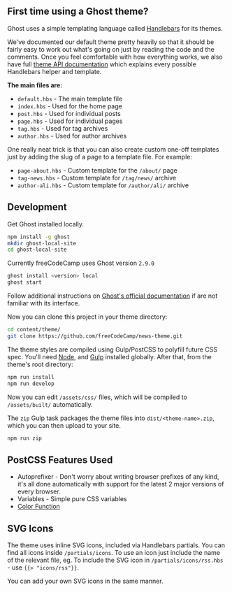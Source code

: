 ## First time using a Ghost theme?

Ghost uses a simple templating language called [Handlebars](http://handlebarsjs.com/) for its themes.

We've documented our default theme pretty heavily so that it should be fairly easy to work out what's going on just by reading the code and the comments. Once you feel comfortable with how everything works, we also have full [theme API documentation](https://themes.ghost.org) which explains every possible Handlebars helper and template.

**The main files are:**

-   `default.hbs` - The main template file
-   `index.hbs` - Used for the home page
-   `post.hbs` - Used for individual posts
-   `page.hbs` - Used for individual pages
-   `tag.hbs` - Used for tag archives
-   `author.hbs` - Used for author archives

One really neat trick is that you can also create custom one-off templates just by adding the slug of a page to a template file. For example:

-   `page-about.hbs` - Custom template for the `/about/` page
-   `tag-news.hbs` - Custom template for `/tag/news/` archive
-   `author-ali.hbs` - Custom template for `/author/ali/` archive

## Development

Get Ghost installed locally.

```bash
npm install -g ghost
mkdir ghost-local-site
cd ghost-local-site
```

Currently freeCodeCamp uses Ghost version `2.9.0`

```bash
ghost install <version> local
ghost start
```

Follow additional instructions on [Ghost's official documentation](https://docs.ghost.org) if are not familiar with its interface.

Now you can clone this project in your theme directory:

```bash
cd content/theme/
git clone https://github.com/freeCodeCamp/news-theme.git
```

The theme styles are compiled using Gulp/PostCSS to polyfill future CSS spec. You'll need [Node](https://nodejs.org/), and [Gulp](https://gulpjs.com) installed globally. After that, from the theme's root directory:

```bash
npm run install
npm run develop
```

Now you can edit `/assets/css/` files, which will be compiled to `/assets/built/` automatically.

The `zip` Gulp task packages the theme files into `dist/<theme-name>.zip`, which you can then upload to your site.

```bash
npm run zip
```

## PostCSS Features Used

-   Autoprefixer - Don't worry about writing browser prefixes of any kind, it's all done automatically with support for the latest 2 major versions of every browser.
-   Variables - Simple pure CSS variables
-   [Color Function](https://github.com/postcss/postcss-color-function)

## SVG Icons

The theme uses inline SVG icons, included via Handlebars partials. You can find all icons inside `/partials/icons`. To use an icon just include the name of the relevant file, eg. To include the SVG icon in `/partials/icons/rss.hbs` - use `{{> "icons/rss"}}`.

You can add your own SVG icons in the same manner.
